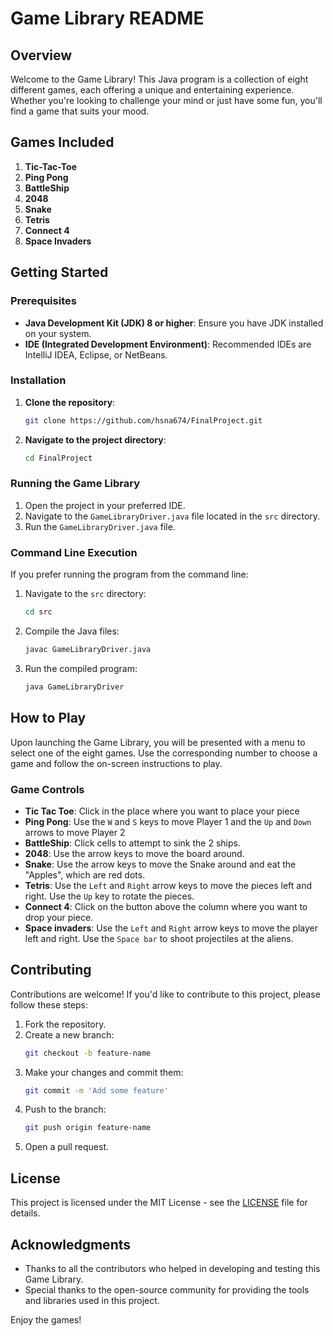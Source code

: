 # Game Library README

## Overview
Welcome to the Game Library! This Java program is a collection of eight different games, each offering a unique and entertaining experience. Whether you're looking to challenge your mind or just have some fun, you'll find a game that suits your mood.

## Games Included
1. **Tic-Tac-Toe**
2. **Ping Pong**
3. **BattleShip**
4. **2048**
5. **Snake**
6. **Tetris**
7. **Connect 4**
8. **Space Invaders**

## Getting Started
### Prerequisites
- **Java Development Kit (JDK) 8 or higher**: Ensure you have JDK installed on your system.
- **IDE (Integrated Development Environment)**: Recommended IDEs are IntelliJ IDEA, Eclipse, or NetBeans.

### Installation
1. **Clone the repository**:
    ```bash
    git clone https://github.com/hsna674/FinalProject.git
    ```
2. **Navigate to the project directory**:
    ```bash
    cd FinalProject
    ```

### Running the Game Library
1. Open the project in your preferred IDE.
2. Navigate to the `GameLibraryDriver.java` file located in the `src` directory.
3. Run the `GameLibraryDriver.java` file.

### Command Line Execution
If you prefer running the program from the command line:
1. Navigate to the `src` directory:
    ```bash
    cd src
    ```
2. Compile the Java files:
    ```bash
    javac GameLibraryDriver.java
    ```
3. Run the compiled program:
    ```bash
    java GameLibraryDriver
    ```

## How to Play
Upon launching the Game Library, you will be presented with a menu to select one of the eight games. Use the corresponding number to choose a game and follow the on-screen instructions to play.

### Game Controls
- **Tic Tac Toe**: Click in the place where you want to place your piece
- **Ping Pong**: Use the `W` and `S` keys to move Player 1 and the `Up` and `Down` arrows to move Player 2
- **BattleShip**: Click cells to attempt to sink the 2 ships.
- **2048**: Use the arrow keys to move the board around.
- **Snake**: Use the arrow keys to move the Snake around and eat the "Apples", which are red dots.
- **Tetris**: Use the `Left` and `Right` arrow keys to move the pieces left and right. Use the `Up` key to rotate the pieces.
- **Connect 4**: Click on the button above the column where you want to drop your piece.
- **Space invaders**: Use the `Left` and `Right` arrow keys to move the player left and right. Use the `Space bar` to shoot projectiles at the aliens.

## Contributing
Contributions are welcome! If you'd like to contribute to this project, please follow these steps:
1. Fork the repository.
2. Create a new branch:
    ```bash
    git checkout -b feature-name
    ```
3. Make your changes and commit them:
    ```bash
    git commit -m 'Add some feature'
    ```
4. Push to the branch:
    ```bash
    git push origin feature-name
    ```
5. Open a pull request.

## License
This project is licensed under the MIT License - see the [LICENSE](LICENSE.md) file for details.

## Acknowledgments
- Thanks to all the contributors who helped in developing and testing this Game Library.
- Special thanks to the open-source community for providing the tools and libraries used in this project.

Enjoy the games!
